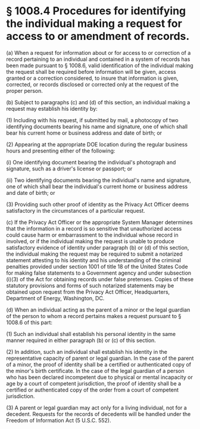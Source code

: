 # § 1008.4   Procedures for identifying the individual making a request for access to or amendment of records.

(a) When a request for information about or for access to or correction of a record pertaining to an individual and contained in a system of records has been made pursuant to § 1008.6, valid identification of the individual making the request shall be required before information will be given, access granted or a correction considered, to insure that information is given, corrected, or records disclosed or corrected only at the request of the proper person. 


(b) Subject to paragraphs (c) and (d) of this section, an individual making a request may establish his identity by: 


(1) Including with his request, if submitted by mail, a photocopy of two identifying documents bearing his name and signature, one of which shall bear his current home or business address and date of birth; or 


(2) Appearing at the appropriate DOE location during the regular business hours and presenting either of the following: 


(i) One identifying document bearing the individual's photograph and signature, such as a driver's license or passport; or 


(ii) Two identifying documents bearing the individual's name and signature, one of which shall bear the individual's current home or business address and date of birth; or 


(3) Providing such other proof of identity as the Privacy Act Officer deems satisfactory in the circumstances of a particular request. 


(c) If the Privacy Act Officer or the appropriate System Manager determines that the information in a record is so sensitive that unauthorized access could cause harm or embarrassment to the individual whose record in involved, or if the individual making the request is unable to produce satisfactory evidence of identity under paragraph (b) or (d) of this section, the individual making the request may be required to submit a notarized statement attesting to his identity and his understanding of the criminal penalties provided under section 1001 of title 18 of the United States Code for making false statements to a Government agency and under subsection (i)(3) of the Act for obtaining records under false pretenses. Copies of these statutory provisions and forms of such notarized statements may be obtained upon request from the Privacy Act Officer, Headquarters, Department of Energy, Washington, DC. 


(d) When an individual acting as the parent of a minor or the legal guardian of the person to whom a record pertains makes a request pursuant to § 1008.6 of this part: 


(1) Such an individual shall establish his personal identity in the same manner required in either paragraph (b) or (c) of this section. 


(2) In addition, such an individual shall establish his identity in the representative capacity of parent or legal guardian. In the case of the parent of a minor, the proof of identity shall be a certified or authenticated copy of the minor's birth certificate. In the case of the legal guardian of a person who has been declared incompetent due to physical or mental incapacity or age by a court of competent jurisdiction, the proof of identity shall be a certified or authenticated copy of the order from a court of competent jurisdiction. 


(3) A parent or legal guardian may act only for a living individual, not for a decedent. Requests for the records of decedents will be handled under the Freedom of Information Act (5 U.S.C. 552). 




